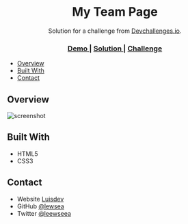<h1 align="center">My Team Page</h1>

<div align="center">
   Solution for a challenge from  <a href="http://devchallenges.io" target="_blank">Devchallenges.io</a>.
</div>

<div align="center">
  <h3>
    <a href="https://hungry-pare-79350e.netlify.app/my-team-page-master/index.html">
      Demo
    </a>
    <span> | </span>
    <a href="https://github.com/lewsea/devchallenges-projects/tree/master/my-team-page-master">
      Solution
    </a>
    <span> | </span>
    <a href="https://devchallenges.io/challenges/0J1NxxGhOUYVqihwegfO">
      Challenge
    </a>
  </h3>
</div>


- [Overview](#overview)
- [Built With](#built-with)
- [Contact](#contact)

## Overview

![screenshot](https://user-images.githubusercontent.com/55370617/95185810-cb10e580-07fb-11eb-8b5e-1383fd3b1725.png)

## Built With

- HTML5
- CSS3

## Contact

- Website [Luisdev](http://luisdev.pro/)
- GitHub [@lewsea](https://github.com/lewsea)
- Twitter [@leewseea](https://twitter.com/leewseea)
